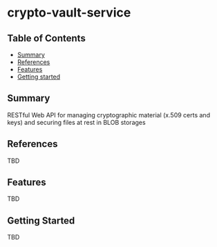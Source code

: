 # crypto-vault-service

## Table of Contents

+ [Summary](#summary)
+ [References](#references)
+ [Features](#features)
+ [Getting started](#getting-started)

## Summary

RESTful Web API for managing cryptographic material (x.509 certs and keys) and securing files at rest in BLOB storages

## References

TBD

## Features

TBD

## Getting Started

TBD